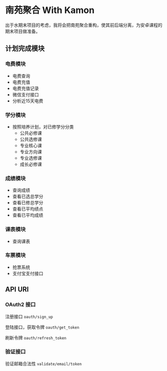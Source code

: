 # 南苑聚合 With Kamon
出于水期末项目的考虑，我将会把南苑聚合重构，使其前后端分离，为安卓课程的期末项目做准备。

## 计划完成模块
### 电费模块
+ 电费查询
+ 电费充值
+ 电费充值记录
+ 微信支付接口
+ 分析近15天电费

### 学分模块
+ 按照培养计划，对已修学分分类
   + 公共必修课
   + 公共选修课
   + 专业核心课
   + 专业方向课
   + 专业选修课
   + 成长必修课

### 成绩模块
+ 查询成绩
+ 查看已选总学分
+ 查看已修总学分
+ 查看已平均绩点
+ 查看已平均成绩

### 课表模块
+ 查询课表

### 车票模块
+ 抢票系统
+ 支付宝支付接口

## API URI
### OAuth2 接口
注册接口 `oauth/sign_up`

登陆接口，获取令牌 `oauth/get_token`

刷新令牌 `oauth/refresh_token`

### 验证接口
验证邮箱合法性 `validate/email/token`